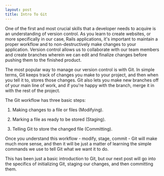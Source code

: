 ```yaml
---
layout: post
title: Intro To Git
---
```


One of the first and most crucial skills that a developer needs to acquire is an understanding of version control.  As you learn to create websites, or more specifically in our case, Rails applications, it's important to maintain a proper workflow and to non-destructively make changes to your application.  Version control allows us to collaborate with our team members and create branches wherein we can edit and finalize changes before pushing them to the finished product.

The most popular way to manage our version control is with Git.  In simple terms, Git keeps track of changes you make to your project, and then when you tell it to, stores those changes.  Git also lets you make new branches off of your main line of work, and if you're happy with the branch, merge it in with the rest of the project.

The Git workflow has three basic steps:

1. Making changes to a file or files (Modifying).

2. Marking a file as ready to be stored (Staging).

3. Telling Git to store the changed file (Committing).

Once you understand this workflow - modify, stage, commit - Git will make much more sense, and then it will be just a matter of learning the simple commands we use to tell Git what we want it to do.  

This has been just a basic introduction to Git, but our next post will go into the specifics of initializing Git, staging our changes, and then committing them.  
